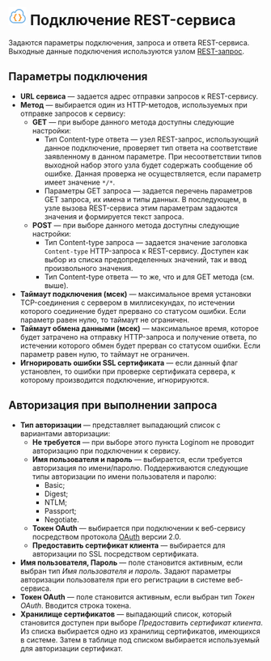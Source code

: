 # ![](../../../images/icons/data-sources/web-rest_default.svg) Подключение REST-сервиса

Задаются параметры подключения, запроса и ответа REST-сервиса. Выходные данные подключения используются узлом [REST-запрос](../../../processors/integration/rest-request.md).

## Параметры подключения

* **URL сервиса** — задается адрес отправки запросов к REST-сервису.
* **Метод** — выбирается один из HTTP-методов, используемых при отправке запросов к сервису:
  * **GET** — при выборе данного метода доступны следующие настройки:
    * Тип Content-type ответа — узел REST-запрос, использующий данное подключение, проверяет тип ответа на соответствие заявленному в данном параметре. При несоответствии типов выходной набор этого узла будет содержать сообщение об ошибке. Данная проверка не осуществляется, если параметр имеет значение `*/*`.
    * Параметры GET запроса — задается перечень параметров GET запроса, их имена и типы данных. В последующем, в узле вызова REST-сервиса этим параметрам задаются значения и формируется текст запроса.
  * **POST** — при выборе данного метода доступны следующие настройки:
    * Тип Content-type запроса — задается значение заголовка `Content-type` HTTP-запроса к REST-сервису. Доступен как выбор из списка предопределенных значений, так и ввод произвольного значения.
    * Тип Content-type ответа — то же, что и для GET метода (см. выше).
* **Таймаут подключения (мсек)** — максимальное время установки TCP-соединения с сервером в миллисекундах, по истечении которого соединение будет прервано со статусом ошибки. Если параметр равен нулю, то таймаут не ограничен.
* **Таймаут обмена данными (мсек)** — максимальное время, которое будет затрачено на отправку HTTP-запроса и получение ответа, по истечении которого обмен будет прерван со статусом ошибки. Если параметр равен нулю, то таймаут не ограничен.
* **Игнорировать ошибки SSL сертификата** — если данный флаг установлен, то ошибки при проверке сертификата сервера, к которому производится подключение, игнорируются.

## Авторизация при выполнении запроса

* **Тип авторизации** — представляет выпадающий список с вариантами авторизации:
  * **Не требуется** — при выборе этого пункта Loginom не проводит авторизацию при подключении к сервису.
  * **Имя пользователя и пароль** — выбирается, если требуется авторизация по имени/паролю. Поддерживаются следующие типы авторизации по имени пользователя и паролю:
    * Basic;
    * Digest;
    * NTLM;
    * Passport;
    * Negotiate.
  * **Токен OAuth** — выбирается при подключении к веб-сервису посредством протокола [OAuth](https://ru.wikipedia.org/wiki/OAuth) версии 2.0.
  * **Предоставить сертификат клиента** — выбирается для авторизации по SSL посредством сертификата.
* **Имя пользователя, Пароль** — поле становится активным, если выбран тип *Имя пользователя и пароль*. Задают параметры авторизации пользователя при его регистрации в системе веб-сервиса.
* **Токен OAuth** — поле становится активным, если выбран тип *Токен OAuth*. Вводится строка токена.
* **Хранилище сертификатов** — выпадающий список, который становится доступен при выборе *Предоставить сертификат клиента*. Из списка выбирается одно из хранилищ сертификатов, имеющихся в системе. Затем в таблице под списком выбирается используемый для авторизации сертификат.